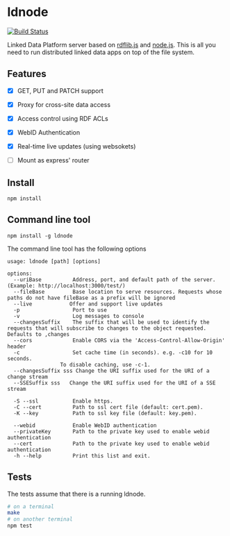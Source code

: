 # ldnode

[![Build Status](https://travis-ci.org/linkeddata/ldnode.svg?branch=master)](https://travis-ci.org/linkeddata/ldnode)

Linked Data Platform server based on [rdflib.js](https://github.com/linkeddata/rdflib.js) and [node.js](https://nodejs.org/). This is all you need to run distributed linked data apps on top of the file system.

## Features

- [x] GET, PUT and PATCH support
- [x] Proxy for cross-site data access
- [x] Access control using RDF ACLs
- [x] WebID Authentication
- [x] Real-time live updates (using websokets)
- [ ] Mount as express' router


## Install

```
npm install
```

## Command line tool

    npm install -g ldnode

The command line tool has the following options

    usage: ldnode [path] [options]
    
    options:
      --uriBase          Address, port, and default path of the server. (Example: http://localhost:3000/test/)
      --fileBase         Base location to serve resources. Requests whose paths do not have fileBase as a prefix will be ignored
      --live            Offer and support live updates
      -p                 Port to use
      -v                 Log messages to console
      --changesSuffix    The suffix that will be used to identify the requests that will subscribe to changes to the object requested. Defaults to ,changes
      --cors             Enable CORS via the 'Access-Control-Allow-Origin' header
      -c                 Set cache time (in seconds). e.g. -c10 for 10 seconds.
                     To disable caching, use -c-1.
      --changesSuffix sss Change the URI suffix used for the URI of a change stream
      --SSESuffix sss   Change the URI suffix used for the URI of a SSE stream
    
      -S --ssl           Enable https.
      -C --cert          Path to ssl cert file (default: cert.pem).
      -K --key           Path to ssl key file (default: key.pem).
    
      --webid            Enable WebID authentication
      --privateKey       Path to the private key used to enable webid authentication
      --cert             Path to the private key used to enable webid authentication
      -h --help          Print this list and exit.

## Tests

The tests assume that there is a running ldnode.

```bash
# on a terminal
make
# on another terminal
npm test
```

